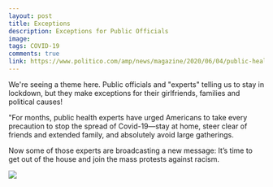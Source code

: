 ```yaml
---
layout: post
title: Exceptions
description: Exceptions for Public Officials
image: 
tags: COVID-19
comments: true
link: https://www.politico.com/amp/news/magazine/2020/06/04/public-health-protests-301534?__twitter_impression=true
---
```

We're seeing a theme here. Public officials and "experts" telling us to stay in lockdown, but they make exceptions for their girlfriends, families and political causes!

"For months, public health experts have urged Americans to take every precaution to stop the spread of Covid-19—stay at home, steer clear of friends and extended family, and absolutely avoid large gatherings.

Now some of those experts are broadcasting a new message: It’s time to get out of the house and join the mass protests against racism.

![](https://lh3.googleusercontent.com/ZwIGrq2SVnag_Mznh18Qv1bQk8qrY3wHQ-T5gQcYUt4TB7WyoXKMb2iwxkwv4jQm3qtiqEP_ELgX4lapmTZRfWgyx4Ah1wo5PpZfaRPGWuiPHnzp90Qw=w1280)
